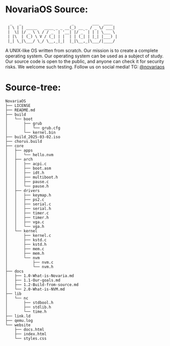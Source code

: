 # NovariaOS Source:
```
  _   _                      _        ___  ____  
 | \ | | _____   ____ _ _ __(_) __ _ / _ \/ ___| 
 |  \| |/ _ \ \ / / _` | '__| |/ _` | | | \___ \ 
 | |\  | (_) \ V / (_| | |  | | (_| | |_| |___) |
 |_| \_|\___/ \_/ \__,_|_|  |_|\__,_|\___/|____/ 
```
A UNIX-like OS written from scratch.
Our mission is to create a complete operating system. Our operating system can be used as a subject of study.
Our source code is open to the public,
and anyone can check it for security risks.
We welcome such testing.
Follow us on social media! TG: [@novariaos](https://t.me/novariaos)

# Source-tree:
```
NovariaOS
├── LICENSE
├── README.md
├── build
│   └── boot
│       ├── grub
│       │   └── grub.cfg
│       └── kernel.bin
├── build_2025-03-02.iso
├── chorus.build
├── core
│   ├── apps
│   │   └── hello.nvm
│   ├── arch
│   │   ├── acpi.c
│   │   ├── boot.asm
│   │   ├── idt.h
│   │   ├── multiboot.h
│   │   ├── pause.c
│   │   └── pause.h
│   ├── drivers
│   │   ├── keymap.h
│   │   ├── ps2.c
│   │   ├── serial.c
│   │   ├── serial.h
│   │   ├── timer.c
│   │   ├── timer.h
│   │   ├── vga.c
│   │   └── vga.h
│   └── kernel
│       ├── kernel.c
│       ├── kstd.c
│       ├── kstd.h
│       ├── mem.c
│       ├── mem.h
│       └── nvm
│           ├── nvm.c
│           └── nvm.h
├── docs
│   ├── 1.0-What-is-Novaria.md
│   ├── 1.1-Our-goals.md
│   ├── 1.2-Build-from-source.md
│   └── 2.0-What-is-NVM.md
├── lib
│   └── nc
│       ├── stdbool.h
│       ├── stdlib.h
│       └── time.h
├── link.ld
├── qemu.log
└── website
    ├── docs.html
    ├── index.html
    └── styles.css
```